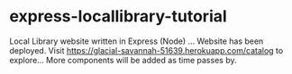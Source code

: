 # express-locallibrary-tutorial
Local Library website written in Express (Node) ...
Website has been deployed. Visit https://glacial-savannah-51639.herokuapp.com/catalog to explore...
More components will be added as time passes by.

